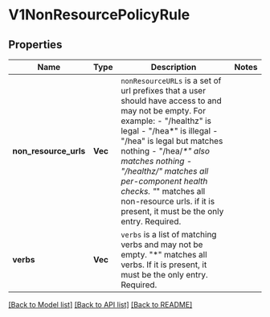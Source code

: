 # V1NonResourcePolicyRule

## Properties

Name | Type | Description | Notes
------------ | ------------- | ------------- | -------------
**non_resource_urls** | **Vec<String>** | `nonResourceURLs` is a set of url prefixes that a user should have access to and may not be empty. For example:   - \"/healthz\" is legal   - \"/hea*\" is illegal   - \"/hea\" is legal but matches nothing   - \"/hea/_*\" also matches nothing   - \"/healthz/_*\" matches all per-component health checks. \"*\" matches all non-resource urls. if it is present, it must be the only entry. Required. | 
**verbs** | **Vec<String>** | `verbs` is a list of matching verbs and may not be empty. \"*\" matches all verbs. If it is present, it must be the only entry. Required. | 

[[Back to Model list]](../README.md#documentation-for-models) [[Back to API list]](../README.md#documentation-for-api-endpoints) [[Back to README]](../README.md)


